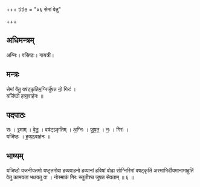 +++
title = "०६ सेमां वेतु"

+++
## अधिमन्त्रम्
अग्निः। वसिष्ठः। गायत्री।

## मन्त्रः
सेमां वे॑तु॒ वष॑ट्कृतिम॒ग्निर्जु॑षत नो॒ गिरः॑ ।  
यजि॑ष्ठो हव्य॒वाह॑नः ॥

## पदपाठः
सः । इ॒माम् । वे॒तु॒ । वष॑ट्ऽकृतिम् । अ॒ग्निः । जु॒ष॒त॒ । नः॒ । गिरः॑ ।  
यजि॑ष्ठः । ह॒व्य॒ऽवाह॑नः ॥

## भाष्यम्
यजिष्ठो यजनीयतमो यष्टृतमोवा हव्यवाहनो हव्यानां हविषां वोढा सोग्निरिमां वषट्कृतिं अस्माभिर्दीयमानामाहुतिं वेतु कामयतां भक्षयतु वा । नोस्माकं गिरः स्तुतीश्च जुषत सेवताम् ॥ ६ ॥